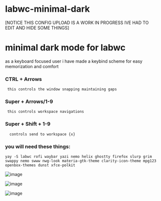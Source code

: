 # labwc-minimal-dark

[NOTICE THIS CONFIG UPLOAD IS A WORK IN PROGRESS IVE HAD TO EDIT AND HIDE SOME THINGS]

# minimal dark mode for labwc

as a keyboard focused user i have made a keybind scheme for easy memorization and comfort

### CTRL + Arrows
     this controls the window snapping maintaining gaps

### Super + Arrows/1-9
     this controls workspace navigations

### Super + Shift + 1-9
      controls send to workspace {x}

### you will need these things:
```
yay -S labwc rofi waybar yazi nemo helix ghostty firefox slurp grim swappy nemo swww nwg-look materia-gtk-theme clarity-icon-theme mpg123 openbox-themes dunst xfce-polkit
```
![image](https://github.com/user-attachments/assets/c3dc7dc6-ed7d-4821-9a09-c455f8f0a90c)

![image](https://github.com/user-attachments/assets/97a2ad79-0f56-420d-be4c-281f6d1a9910)

![image](https://github.com/user-attachments/assets/3cbb2f27-2e53-486d-9f65-b82deda79e23)

